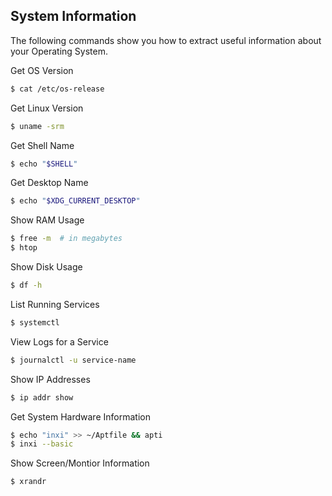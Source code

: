 ## System Information

The following commands show you how to extract useful information about your Operating System.

Get OS Version

```bash
$ cat /etc/os-release
```

Get Linux Version

```bash
$ uname -srm
```

Get Shell Name

```bash
$ echo "$SHELL"
```

Get Desktop Name

```bash
$ echo "$XDG_CURRENT_DESKTOP"
```

Show RAM Usage

```bash
$ free -m  # in megabytes
$ htop
```

Show Disk Usage

```bash
$ df -h
```

List Running Services

```bash
$ systemctl
```

View Logs for a Service

```bash
$ journalctl -u service-name
```

Show IP Addresses

```bash
$ ip addr show
```

Get System Hardware Information

```bash
$ echo "inxi" >> ~/Aptfile && apti
$ inxi --basic
```

Show Screen/Montior Information

```bash
$ xrandr
```
